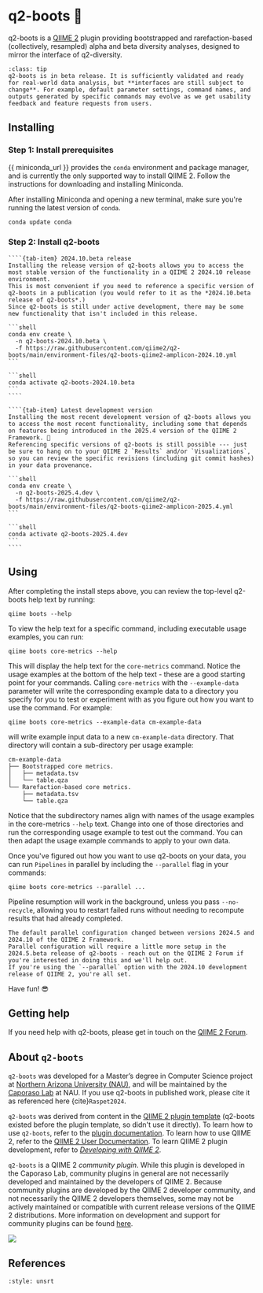 # q2-boots 🥾

q2-boots is a [QIIME 2](https://qiime2.org) plugin providing bootstrapped and rarefaction-based (collectively, resampled) alpha and beta diversity analyses, designed to mirror the interface of q2-diversity.

```{admonition} Development status
:class: tip
q2-boots is in beta release. It is sufficiently validated and ready for real-world data analysis, but **interfaces are still subject to change**. For example, default parameter settings, command names, and outputs generated by specific commands may evolve as we get usability feedback and feature requests from users.
```

## Installing

### Step 1: Install prerequisites

{{ miniconda_url }} provides the `conda` environment and package manager, and is currently the only supported way to install QIIME 2.
Follow the instructions for downloading and installing Miniconda.

After installing Miniconda and opening a new terminal, make sure you're running the latest version of `conda`.

```bash
conda update conda
```

### Step 2: Install q2-boots

`````{tab-set}
````{tab-item} 2024.10.beta release
Installing the release version of q2-boots allows you to access the most stable version of the functionality in a QIIME 2 2024.10 release environment.
This is most convenient if you need to reference a specific version of q2-boots in a publication (you would refer to it as the *2024.10.beta release of q2-boots*.)
Since q2-boots is still under active development, there may be some new functionality that isn't included in this release.

```shell
conda env create \
  -n q2-boots-2024.10.beta \
  -f https://raw.githubusercontent.com/qiime2/q2-boots/main/environment-files/q2-boots-qiime2-amplicon-2024.10.yml
```

```shell
conda activate q2-boots-2024.10.beta
```
````

````{tab-item} Latest development version
Installing the most recent development version of q2-boots allows you to access the most recent functionality, including some that depends on features being introduced in the 2025.4 version of the QIIME 2 Framework. 🔧
Referencing specific versions of q2-boots is still possible --- just be sure to hang on to your QIIME 2 `Results` and/or `Visualizations`, so you can review the specific revisions (including git commit hashes) in your data provenance.

```shell
conda env create \
  -n q2-boots-2025.4.dev \
  -f https://raw.githubusercontent.com/qiime2/q2-boots/main/environment-files/q2-boots-qiime2-amplicon-2025.4.yml
```

```shell
conda activate q2-boots-2025.4.dev
```
````
`````

## Using

After completing the install steps above, you can review the top-level q2-boots help text by running:

```shell
qiime boots --help
```

To view the help text for a specific command, including executable usage examples, you can run:

```shell
qiime boots core-metrics --help
```

This will display the help text for the `core-metrics` command.
Notice the usage examples at the bottom of the help text - these are a good starting point for your commands.
Calling `core-metrics` with the `--example-data` parameter will write the corresponding example data to a directory you specify for you to test or experiment with as you figure out how you want to use the command.
For example:

```shell
qiime boots core-metrics --example-data cm-example-data
```

will write example input data to a new `cm-example-data` directory.
That directory will contain a sub-directory per usage example:

```shell
cm-example-data
├── Bootstrapped core metrics.
│   ├── metadata.tsv
│   └── table.qza
└── Rarefaction-based core metrics.
    ├── metadata.tsv
    └── table.qza
```

Notice that the subdirectory names align with names of the usage examples in the core-metrics `--help` text.
Change into one of those directories and run the corresponding usage example to test out the command.
You can then adapt the usage example commands to apply to your own data.

Once you've figured out how you want to use q2-boots on your data, you can run `Pipelines` in parallel by including the `--parallel` flag in your commands:

```shell
qiime boots core-metrics --parallel ...
```

Pipeline resumption will work in the background, unless you pass `--no-recycle`, allowing you to restart failed runs without needing to recompute results that had already completed.

```{note}
The default parallel configuration changed between versions 2024.5 and 2024.10 of the QIIME 2 Framework.
Parallel configuration will require a little more setup in the 2024.5.beta release of q2-boots - reach out on the QIIME 2 Forum if you're interested in doing this and we'll help out.
If you're using the `--parallel` option with the 2024.10 development release of QIIME 2, you're all set.
```

Have fun! 😎

## Getting help

If you need help with q2-boots, please get in touch on the [QIIME 2 Forum](https://forum.qiime2.org).

## About `q2-boots`

`q2-boots` was developed for a Master’s degree in Computer Science project at [Northern Arizona University (NAU)](https://www.nau.edu), and will be maintained by the [Caporaso Lab](https://cap-lab.bio) at NAU.
If you use q2-boots in published work, please cite it as referenced here {cite}`Raspet2024`.

`q2-boots` was derived from content in the [QIIME 2 plugin template](https://develop.qiime2.org/en/latest/plugins/tutorials/create-from-template.html) (q2-boots existed before the plugin template, so didn't use it directly).
To learn how to use `q2-boots`, refer to the [plugin documentation](https://q2-boots.readthedocs.io/en/latest/).
To learn how to use QIIME 2, refer to the [QIIME 2 User Documentation](https://docs.qiime2.org).
To learn QIIME 2 plugin development, refer to [*Developing with QIIME 2*](https://develop.qiime2.org).

`q2-boots` is a QIIME 2 *community plugin*.
While this plugin is developed in the Caporaso Lab, community plugins in general are not necessarily developed and maintained by the developers of QIIME 2.
Because community plugins are developed by the QIIME 2 developer community, and not necessarily the QIIME 2 developers themselves, some may not be actively maintained or compatible with current release versions of the QIIME 2 distributions.
More information on development and support for community plugins can be found [here](https://library.qiime2.org).

![](./_static/q2-boots-ai-art.png)


## References

```{bibliography}
:style: unsrt
```